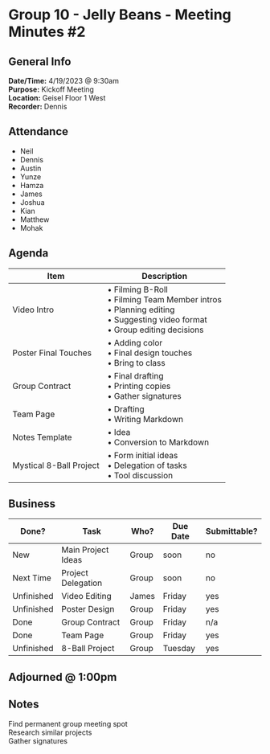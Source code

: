 # Group 10 - Jelly Beans - Meeting Minutes #2

## General Info

**Date/Time:** 4/19/2023 @ 9:30am <br>
**Purpose:** Kickoff Meeting <br>
**Location:** Geisel Floor 1 West <br>
**Recorder:** Dennis <br>

## Attendance

- Neil
- Dennis
- Austin
- Yunze
- Hamza
- James
- Joshua
- Kian
- Matthew
- Mohak

## Agenda

| Item                    | Description                                                                                                                              |
| ----------------------- | ---------------------------------------------------------------------------------------------------------------------------------------- |
| Video Intro             | • Filming B-Roll<br>• Filming Team Member intros <br>• Planning editing <br>• Suggesting video format <br>• Group editing decisions <br> |
| Poster Final Touches    | • Adding color<br>• Final design touches<br>• Bring to class<br>                                                                         |
| Group Contract          | • Final drafting<br>• Printing copies <br>• Gather signatures<br>                                                                        |
| Team Page               | • Drafting<br>• Writing Markdown<br>                                                                                                     |
| Notes Template          | • Idea<br>• Conversion to Markdown<br>                                                                                                   |
| Mystical 8-Ball Project | • Form initial ideas<br>• Delegation of tasks<br> • Tool discussion<br>                                                                  |

## Business

| Done?      | Task               | Who?  | Due Date | Submittable? |
| ---------- | ------------------ | ----- | -------- | ------------ |
| New        | Main Project Ideas | Group | soon     | no           |
| Next Time  | Project Delegation | Group | soon     | no           |
| Unfinished | Video Editing      | James | Friday   | yes          |
| Unfinished | Poster Design      | Group | Friday   | yes          |
| Done       | Group Contract     | Group | Friday   | n/a          |
| Done       | Team Page          | Group | Friday   | yes          |
| Unfinished | 8-Ball Project     | Group | Tuesday  | yes          |

## Adjourned @ 1:00pm

## Notes

Find permanent group meeting spot <br>
Research similar projects <br>
Gather signatures <br>
